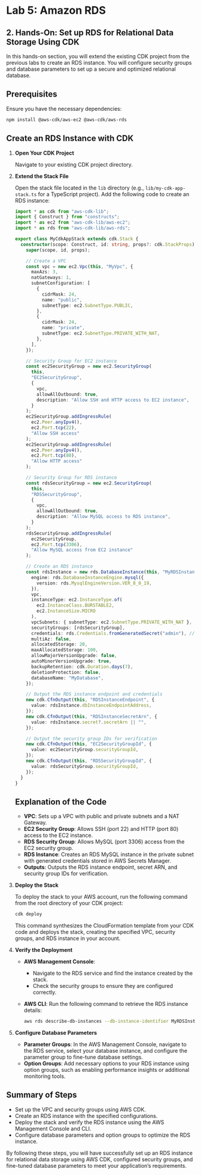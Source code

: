 # Lab 5: Amazon RDS

## 2. Hands-On: Set up RDS for Relational Data Storage Using CDK

In this hands-on section, you will extend the existing CDK project from the previous labs to create an RDS instance. You will configure security groups and database parameters to set up a secure and optimized relational database.

## Prerequisites

Ensure you have the necessary dependencies:

```bash
npm install @aws-cdk/aws-ec2 @aws-cdk/aws-rds
```

## Create an RDS Instance with CDK

1. **Open Your CDK Project**

   Navigate to your existing CDK project directory.

2. **Extend the Stack File**

   Open the stack file located in the `lib` directory (e.g., `lib/my-cdk-app-stack.ts` for a TypeScript project). Add the following code to create an RDS instance:

   ```typescript
   import * as cdk from "aws-cdk-lib";
   import { Construct } from "constructs";
   import * as ec2 from "aws-cdk-lib/aws-ec2";
   import * as rds from "aws-cdk-lib/aws-rds";

   export class MyCdkAppStack extends cdk.Stack {
     constructor(scope: Construct, id: string, props?: cdk.StackProps) {
       super(scope, id, props);

       // Create a VPC
       const vpc = new ec2.Vpc(this, "MyVpc", {
         maxAzs: 3,
         natGateways: 1,
         subnetConfiguration: [
           {
             cidrMask: 24,
             name: "public",
             subnetType: ec2.SubnetType.PUBLIC,
           },
           {
             cidrMask: 24,
             name: "private",
             subnetType: ec2.SubnetType.PRIVATE_WITH_NAT,
           },
         ],
       });

       // Security Group for EC2 instance
       const ec2SecurityGroup = new ec2.SecurityGroup(
         this,
         "EC2SecurityGroup",
         {
           vpc,
           allowAllOutbound: true,
           description: "Allow SSH and HTTP access to EC2 instance",
         }
       );
       ec2SecurityGroup.addIngressRule(
         ec2.Peer.anyIpv4(),
         ec2.Port.tcp(22),
         "Allow SSH access"
       );
       ec2SecurityGroup.addIngressRule(
         ec2.Peer.anyIpv4(),
         ec2.Port.tcp(80),
         "Allow HTTP access"
       );

       // Security Group for RDS instance
       const rdsSecurityGroup = new ec2.SecurityGroup(
         this,
         "RDSSecurityGroup",
         {
           vpc,
           allowAllOutbound: true,
           description: "Allow MySQL access to RDS instance",
         }
       );
       rdsSecurityGroup.addIngressRule(
         ec2SecurityGroup,
         ec2.Port.tcp(3306),
         "Allow MySQL access from EC2 instance"
       );

       // Create an RDS instance
       const rdsInstance = new rds.DatabaseInstance(this, "MyRDSInstance", {
         engine: rds.DatabaseInstanceEngine.mysql({
           version: rds.MysqlEngineVersion.VER_8_0_19,
         }),
         vpc,
         instanceType: ec2.InstanceType.of(
           ec2.InstanceClass.BURSTABLE2,
           ec2.InstanceSize.MICRO
         ),
         vpcSubnets: { subnetType: ec2.SubnetType.PRIVATE_WITH_NAT },
         securityGroups: [rdsSecurityGroup],
         credentials: rds.Credentials.fromGeneratedSecret("admin"), // Generates a secret in Secrets Manager
         multiAz: false,
         allocatedStorage: 20,
         maxAllocatedStorage: 100,
         allowMajorVersionUpgrade: false,
         autoMinorVersionUpgrade: true,
         backupRetention: cdk.Duration.days(7),
         deletionProtection: false,
         databaseName: "MyDatabase",
       });

       // Output the RDS instance endpoint and credentials
       new cdk.CfnOutput(this, "RDSInstanceEndpoint", {
         value: rdsInstance.dbInstanceEndpointAddress,
       });
       new cdk.CfnOutput(this, "RDSInstanceSecretArn", {
         value: rdsInstance.secret?.secretArn || "",
       });

       // Output the security group IDs for verification
       new cdk.CfnOutput(this, "EC2SecurityGroupId", {
         value: ec2SecurityGroup.securityGroupId,
       });
       new cdk.CfnOutput(this, "RDSSecurityGroupId", {
         value: rdsSecurityGroup.securityGroupId,
       });
     }
   }
   ```

   ## Explanation of the Code

   - **VPC**: Sets up a VPC with public and private subnets and a NAT Gateway.
   - **EC2 Security Group**: Allows SSH (port 22) and HTTP (port 80) access to the EC2 instance.
   - **RDS Security Group**: Allows MySQL (port 3306) access from the EC2 security group.
   - **RDS Instance**: Creates an RDS MySQL instance in the private subnet with generated credentials stored in AWS Secrets Manager.
   - **Outputs**: Outputs the RDS instance endpoint, secret ARN, and security group IDs for verification.

3. **Deploy the Stack**

   To deploy the stack to your AWS account, run the following command from the root directory of your CDK project:

   ```bash
   cdk deploy
   ```

   This command synthesizes the CloudFormation template from your CDK code and deploys the stack, creating the specified VPC, security groups, and RDS instance in your account.

4. **Verify the Deployment**

   - **AWS Management Console**:

     - Navigate to the RDS service and find the instance created by the stack.
     - Check the security groups to ensure they are configured correctly.

   - **AWS CLI**:
     Run the following command to retrieve the RDS instance details:
     ```bash
     aws rds describe-db-instances --db-instance-identifier MyRDSInstance --query "DBInstances[*].[DBInstanceIdentifier,DBInstanceStatus,Endpoint.Address]" --output table
     ```

5. **Configure Database Parameters**

   - **Parameter Groups**: In the AWS Management Console, navigate to the RDS service, select your database instance, and configure the parameter group to fine-tune database settings.
   - **Option Groups**: Add necessary options to your RDS instance using option groups, such as enabling performance insights or additional monitoring tools.

## Summary of Steps

- Set up the VPC and security groups using AWS CDK.
- Create an RDS instance with the specified configurations.
- Deploy the stack and verify the RDS instance using the AWS Management Console and CLI.
- Configure database parameters and option groups to optimize the RDS instance.

By following these steps, you will have successfully set up an RDS instance for relational data storage using AWS CDK, configured security groups, and fine-tuned database parameters to meet your application’s requirements.
